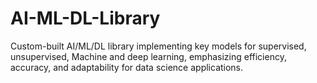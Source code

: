 # AI-ML-DL-Library
Custom-built AI/ML/DL library implementing key models for supervised, unsupervised, Machine and deep learning, emphasizing efficiency, accuracy, and adaptability for data science applications.
